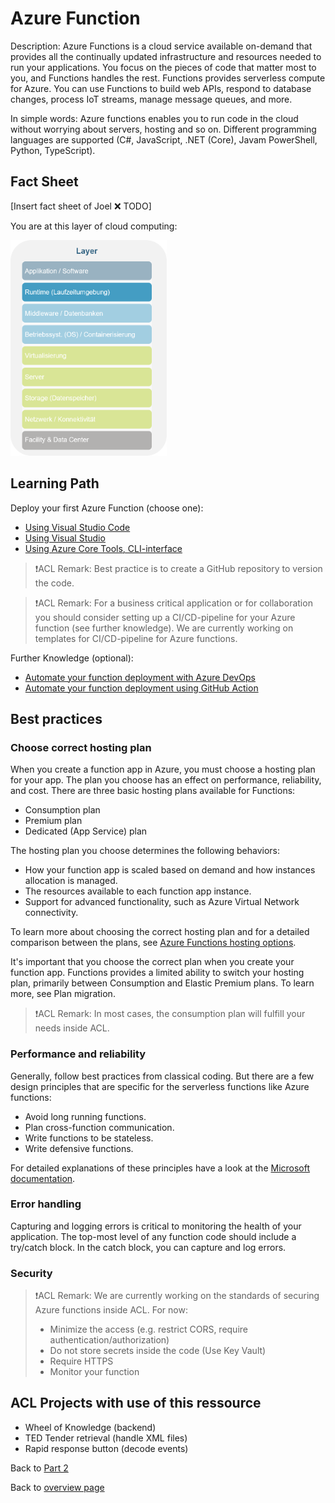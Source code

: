 # Azure Function

Description:
Azure Functions is a cloud service available on-demand that provides all the continually updated infrastructure and resources needed to run your applications.
You focus on the pieces of code that matter most to you, and Functions handles the rest.
Functions provides serverless compute for Azure.
You can use Functions to build web APIs, respond to database changes, process IoT streams, manage message queues, and more.

In simple words: Azure functions enables you to run code in the cloud without worrying about servers, hosting and so on. Different programming languages are supported (C#, JavaScript, .NET (Core), Javam PowerShell, Python, TypeScript).

## Fact Sheet

[Insert fact sheet of Joel ❌ TODO]

You are at this layer of cloud computing:

<img src="../figures/level_runtime.png" alt="drawing" width="250"/>

## Learning Path

Deploy your first Azure Function (choose one):

* [Using Visual Studio Code](https://docs.microsoft.com/en-us/learn/modules/develop-azure-functions/)
* [Using Visual Studio](https://docs.microsoft.com/en-us/learn/modules/develop-test-deploy-azure-functions-with-visual-studio/)
* [Using Azure Core Tools, CLI-interface](https://docs.microsoft.com/en-us/learn/modules/develop-test-deploy-azure-functions-with-core-tools/)

> ❗ACL Remark: Best practice is to create a GitHub repository to version the code.

> ❗ACL Remark: For a business critical application or for collaboration you should consider setting up a CI/CD-pipeline for your Azure function (see further knowledge). We are currently working on templates for CI/CD-pipeline for Azure functions.

Further Knowledge (optional):

* [Automate your function deployment with Azure DevOps](https://docs.microsoft.com/en-us/learn/modules/deploy-azure-functions/)
* [Automate your function deployment using GitHub Action](https://docs.microsoft.com/en-us/azure/azure-functions/functions-how-to-github-actions?tabs=dotnet)

## Best practices

### Choose correct hosting plan

When you create a function app in Azure, you must choose a hosting plan for your app. The plan you choose has an effect on performance, reliability, and cost. There are three basic hosting plans available for Functions:

* Consumption plan
* Premium plan
* Dedicated (App Service) plan

The hosting plan you choose determines the following behaviors:

* How your function app is scaled based on demand and how instances allocation is managed.
* The resources available to each function app instance.
* Support for advanced functionality, such as Azure Virtual Network connectivity.

To learn more about choosing the correct hosting plan and for a detailed comparison between the plans, see [Azure Functions hosting options](https://docs.microsoft.com/en-us/azure/azure-functions/functions-scale).

It's important that you choose the correct plan when you create your function app. Functions provides a limited ability to switch your hosting plan, primarily between Consumption and Elastic Premium plans. To learn more, see Plan migration.

> ❗ACL Remark: In most cases, the consumption plan will fulfill your needs inside ACL.

### Performance and reliability

Generally, follow best practices from classical coding. But there are a few design principles that are specific for the serverless functions like Azure functions:

* Avoid long running functions.
* Plan cross-function communication.
* Write functions to be stateless.
* Write defensive functions.

For detailed explanations of these principles have a look at the [Microsoft documentation](https://docs.microsoft.com/en-us/azure/azure-functions/performance-reliability).

### Error handling

Capturing and logging errors is critical to monitoring the health of your application. The top-most level of any function code should include a try/catch block. In the catch block, you can capture and log errors.

### Security

> ❗ACL Remark: We are currently working on the standards of securing Azure functions inside ACL. For now:
>
> * Minimize the access (e.g. restrict CORS, require authentication/authorization)
> * Do not store secrets inside the code (Use Key Vault)
> * Require HTTPS
> * Monitor your function

## ACL Projects with use of this ressource

* Wheel of Knowledge (backend)
* TED Tender retrieval (handle XML files)
* Rapid response button (decode events)

Back to [Part 2](../main.md)

Back to [overview page](../../main.md)
